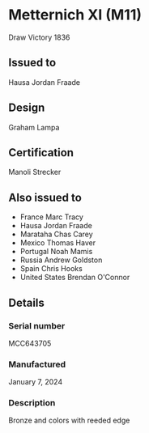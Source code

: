 # Metternich XI (M11)

Draw Victory 1836

## Issued to

Hausa Jordan Fraade

## Design

Graham Lampa

## Certification

Manoli Strecker

## Also issued to

* France Marc Tracy
* Hausa Jordan Fraade
* Marataha Chas Carey
* Mexico Thomas Haver
* Portugal Noah Mamis
* Russia Andrew Goldston
* Spain Chris Hooks
* United States Brendan O'Connor

## Details

### Serial number

MCC643705

### Manufactured
January 7, 2024

### Description

Bronze and colors with reeded edge
